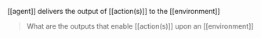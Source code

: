 [[agent]] delivers the output of [[action(s)]] to the [[environment]]

> What are the outputs that enable [[action(s)]] upon an [[environment]]
